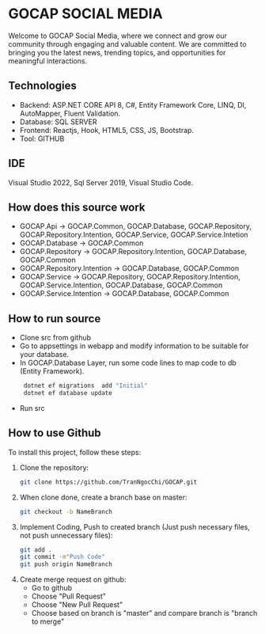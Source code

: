 # GOCAP SOCIAL MEDIA

Welcome to GOCAP Social Media, where we connect and grow our community through engaging and valuable content. We are committed to bringing you the latest news, trending topics, and opportunities for meaningful interactions.

## Technologies
- Backend: ASP.NET CORE API 8, C#, Entity Framework Core, LINQ, DI, AutoMapper, Fluent Validation.
- Database: SQL SERVER
- Frontend: Reactjs, Hook, HTML5, CSS, JS, Bootstrap.
- Tool: GITHUB

## IDE
Visual Studio 2022, Sql Server 2019, Visual Studio Code.

## How does this source work
- GOCAP.Api -> GOCAP.Common, GOCAP.Database, GOCAP.Repository, GOCAP.Repository.Intention, GOCAP.Service, GOCAP.Service.Intetion
- GOCAP.Database -> GOCAP.Common
- GOCAP.Repository -> GOCAP.Repository.Intention, GOCAP.Database, GOCAP.Common
- GOCAP.Repository.Intention -> GOCAP.Database, GOCAP.Common
- GOCAP.Service -> GOCAP.Repository, GOCAP.Repository.Intention, GOCAP.Service.Intention,  GOCAP.Database, GOCAP.Common
- GOCAP.Service.Intention -> GOCAP.Database, GOCAP.Common

## How to run source
- Clone src from github
- Go to appsettings in webapp and modify information to be suitable for your database.
- In GOCAP.Database Layer, run some code lines to map code to db (Entity Framework).
  ```sh
   dotnet ef migrations  add "Initial"
   dotnet ef database update
- Run src

## How to use Github

To install this project, follow these steps:

1. Clone the repository:
   ```sh
   git clone https://github.com/TranNgocChi/GOCAP.git

2. When clone done, create a branch base on master:
   ```sh
   git checkout -b NameBranch
   
2. Implement Coding, Push to created branch (Just push necessary files, not push unnecessary files):
   ```sh
   git add .
   git commit -m"Push Code"
   git push origin NameBranch

2. Create merge request on github:
   - Go to github
   - Choose "Pull Request"
   - Choose "New Pull Request"
   - Choose based on branch is "master" and compare branch is "branch to merge"

